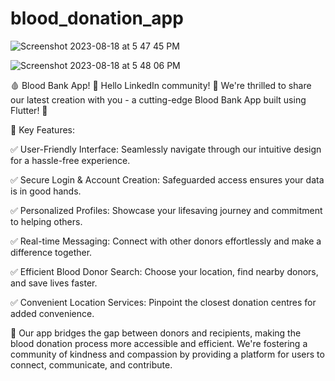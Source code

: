 # blood_donation_app


![Screenshot 2023-08-18 at 5 47 45 PM](https://github.com/OMKAR1022/blood_donation_app/assets/101052148/7fd882dc-f8a1-425c-9a3c-8af5fe035f5c)

![Screenshot 2023-08-18 at 5 48 06 PM](https://github.com/OMKAR1022/blood_donation_app/assets/101052148/2700a92c-6f3f-48c9-81e9-5087dffbfce8)



🩸 Blood Bank App! 📱
Hello LinkedIn community! 👋 We're thrilled to share our latest creation with you - a cutting-edge Blood Bank App built using Flutter! 🚀

🌟 Key Features:

✅ User-Friendly Interface: Seamlessly navigate through our intuitive design for a hassle-free experience.

✅ Secure Login & Account Creation: Safeguarded access ensures your data is in good hands.

✅ Personalized Profiles: Showcase your lifesaving journey and commitment to helping others.

✅ Real-time Messaging: Connect with other donors effortlessly and make a difference together.

✅ Efficient Blood Donor Search: Choose your location, find nearby donors, and save lives faster.

✅ Convenient Location Services: Pinpoint the closest donation centres for added convenience.

🤝 Our app bridges the gap between donors and recipients, making the blood donation process more accessible and efficient. We're fostering a community of kindness and compassion by providing a platform for users to connect, communicate, and contribute.
